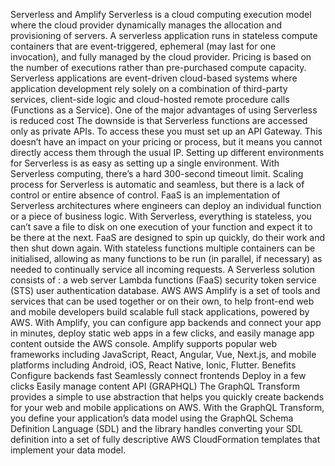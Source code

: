 Serverless and Amplify
Serverless is a cloud computing execution model where the cloud provider dynamically manages the allocation and provisioning of servers.
A serverless application runs in stateless compute containers that are event-triggered, ephemeral (may last for one invocation), and fully managed by the cloud provider.
Pricing is based on the number of executions rather than pre-purchased compute capacity.
Serverless applications are event-driven cloud-based systems where application development rely solely on a combination of third-party services, client-side logic and cloud-hosted remote procedure calls (Functions as a Service).
One of the major advantages of using Serverless is reduced cost
The downside is that Serverless functions are accessed only as private APIs.
To access these you must set up an API Gateway.
This doesn’t have an impact on your pricing or process, but it means you cannot directly access them through the usual IP.
Setting up different environments for Serverless is as easy as setting up a single environment.
With Serverless computing, there’s a hard 300-second timeout limit.
Scaling process for Serverless is automatic and seamless, but there is a lack of control or entire absence of control.
FaaS is an implementation of Serverless architectures where engineers can deploy an individual function or a piece of business logic.
With Serverless, everything is stateless, you can’t save a file to disk on one execution of your function and expect it to be there at the next.
FaaS are designed to spin up quickly, do their work and then shut down again.
With stateless functions multiple containers can be initialised, allowing as many functions to be run (in parallel, if necessary) as needed to continually service all incoming requests.
A Serverless solution consists of :
a web server
Lambda functions (FaaS)
security token service (STS)
user authentication
database.
AWS 
AWS Amplify is a set of tools and services that can be used together or on their own, to help front-end web and mobile developers build scalable full stack applications, powered by AWS.
With Amplify, you can configure app backends and connect your app in minutes, deploy static web apps in a few clicks, and easily manage app content outside the AWS console.
Amplify supports popular web frameworks including JavaScript, React, Angular, Vue, Next.js, and mobile platforms including Android, iOS, React Native, Ionic, Flutter.
Benefits 
Configure backends fast
Seamlessly connect frontends
Deploy in a few clicks
Easily manage content
API (GRAPHQL)
The GraphQL Transform provides a simple to use abstraction that helps you quickly create backends for your web and mobile applications on AWS.
With the GraphQL Transform, you define your application’s data model using the GraphQL Schema Definition Language (SDL) and the library handles converting your SDL definition into a set of fully descriptive AWS CloudFormation templates that implement your data model.